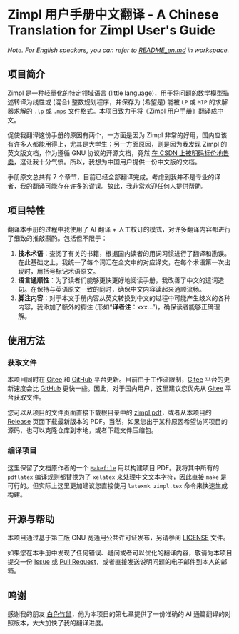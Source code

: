 # Zimpl 用户手册中文翻译 - A Chinese Translation for Zimpl User's Guide

*Note. For English speakers, you can refer to [README_en.md](README_en.md) in workspace.*

## 项目简介

Zimpl 是一种轻量化的特定领域语言 (little language)，用于将问题的数学模型描述转译为线性或 (混合) 整数规划程序，并保存为 (希望是) 能被 `LP` 或 `MIP` 的求解器求解的 `.lp` 或 `.mps` 文件格式。本项目致力于将《Zimpl 用户手册》翻译成中文。

促使我翻译这份手册的原因有两个，一方面是因为 Zimpl 非常的好用，国内应该有许多人都能用得上，尤其是大学生；另一方面原因，则是因为我发现 Zimpl 的英文版文档，作为遵循 GNU 协议的开源文档，竟然 [在 CSDN 上被明码标价地售卖](https://wenku.csdn.net/doc/2st7t0m7ou)，这让我十分气愤。所以，我想为中国用户提供一份中文版的文档。

手册原文总共有 7 个章节，目前已经全部翻译完成。考虑到我并不是专业的译者，我的翻译可能存在许多的谬误。故此，我非常欢迎任何人提供帮助。

## 项目特性

翻译本手册的过程中我使用了 AI 翻译 + 人工校订的模式，对许多翻译内容都进行了细致的推敲斟酌。包括但不限于：

1. **技术术语**：查阅了有关的书籍，根据国内读者的用词习惯进行了翻译和勘误。在此基础之上，我统一了每个词汇在全文中的对应译文，在每个术语第一次出现时，用括号标记术语原文。
2. **语言通顺性**：为了读者们能够更快更好地阅读手册，我改善了中文的遣词造句。在保持与英语原文一致的同时，确保中文内容读起来通顺流畅。
3. **脚注内容**：对于本文手册内容从英文转换到中文的过程中可能产生歧义的各种内容，我添加了额外的脚注 (形如“**译者注**：xxx...”)，确保读者能够正确理解。

## 使用方法

### 获取文件

本项目同时在 [Gitee](https://gitee.com/) 和 [GitHub](https://github.com/) 平台更新。目前由于工作流限制，[Gitee](https://gitee.com/) 平台的更新速度会比 [GitHub](https://github.com/) 更快一些。因此，对于国内用户，这里建议您优先从 [Gitee](https://gitee.com/) 平台获取文件。

您可以从项目的文件页面直接下载根目录中的 [zimpl.pdf](zimpl.pdf)，或者从本项目的 [Release](https://gitee.com/BOXonline_1396529/zimpl-doc.zh_CN/releases) 页面下载最新版本的 PDF。当然，如果您出于某种原因希望访问项目的源码，也可以克隆仓库到本地，或者下载文件压缩包。

### 编译项目

这里保留了文档原作者的一个 [`Makefile`](Makefile) 用以构建项目 PDF。我将其中所有的 `pdflatex` 编译规则都替换为了 `xelatex` 来处理中文文本字符，因此直接 `make` 是可行的。但实际上这里更加建议您直接使用 `latexmk zimpl.tex` 命令来快速生成构建。

## 开源与帮助

本项目通过基于第三版 GNU 宽通用公共许可证发布，另请参阅 [LICENSE](LICENSE) 文件。

如果您在本手册中发现了任何错误、疑问或者可以优化的翻译内容，敬请为本项目提交一份 [Issue](https://gitee.com/BOXonline_1396529/zimpl-doc.zh_CN/issues/new/choose) 或 [Pull Request](https://gitee.com/BOXonline_1396529/zimpl-doc.zh_CN/pulls)，或者直接发送说明问题的电子邮件到本人的邮箱。

## 鸣谢

感谢我的朋友 [白色竹鼠](https://github.com/MrDie2233)，他为本项目的第七章提供了一份准确的 AI 通篇翻译的对照版本，大大加快了我的翻译进度。